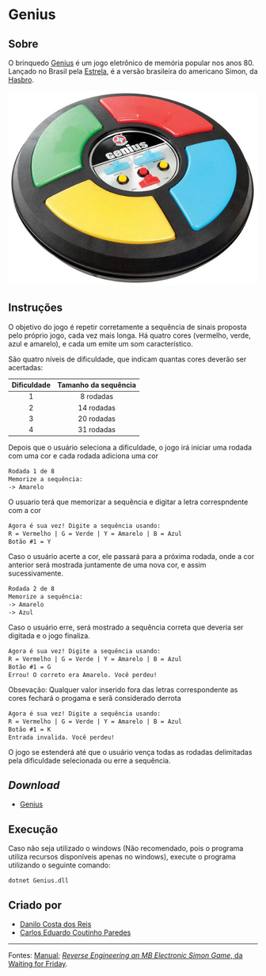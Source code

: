 # Genius

## Sobre

O brinquedo [Genius](https://www.estrela.com.br/jogo-genius-estrela-100543353_est_pai/p) é um jogo eletrônico de memória popular nos anos 80. Lançado no Brasil pela [Estrela](https://www.estrela.com.br/), é a versão brasileira do americano Simon, da [Hasbro](https://products.hasbro.com/pt-br).

[![Genius - Estrela](/img/genius.png)](https://estrela.vteximg.com.br/arquivos/ids/163355-1000-1000/Jogo-Genius-Produto-Estrela.jpg?v=636661399595430000)

## Instruções

O objetivo do jogo é repetir corretamente a sequência de sinais proposta pelo próprio jogo, cada vez mais longa. Há quatro cores (vermelho, verde, azul e amarelo), e cada um emite um som característico.

São quatro níveis de dificuldade, que indicam quantas cores deverão ser acertadas:

| Dificuldade | Tamanho da sequência |
| :---------: | :------------------: |
|      1      |       8 rodadas      |
|      2      |      14 rodadas      |
|      3      |      20 rodadas      |
|      4      |      31 rodadas      |

Depois que o usuário seleciona a dificuldade, o jogo irá iniciar uma rodada com uma cor e cada rodada adiciona uma cor 

```
Rodada 1 de 8
Memorize a sequência:
-> Amarelo
```
O usuario terá que memorizar a sequência e digitar a letra correspndente com a cor  

```
Agora é sua vez! Digite a sequência usando:
R = Vermelho | G = Verde | Y = Amarelo | B = Azul 
Botão #1 = Y
```

Caso o usuário acerte a cor, ele passará para a próxima rodada, onde a cor anterior será mostrada juntamente de uma nova cor, e assim sucessivamente.

```
Rodada 2 de 8
Memorize a sequência:
-> Amarelo
-> Azul
```

Caso o usuário erre, será mostrado a sequência correta que deveria ser digitada e o jogo finaliza.

```
Agora é sua vez! Digite a sequência usando:
R = Vermelho | G = Verde | Y = Amarelo | B = Azul 
Botão #1 = G
Errou! O correto era Amarelo. Você perdeu!
```

Obsevação: Qualquer valor inserido fora das letras correspondente as cores fechará o progama e serã considerado derrota

```
Agora é sua vez! Digite a sequência usando:
R = Vermelho | G = Verde | Y = Amarelo | B = Azul 
Botão #1 = K
Entrada invalida. Você perdeu!
```

O jogo se estenderá até que o usuário vença todas as rodadas delimitadas pela dificuldade selecionada ou erre a sequência.

## _Download_

- [Genius](/dist/Genius.zip) 

## Execução

Caso não seja utilizado o windows (Não recomendado, pois o programa utiliza recursos disponíveis apenas no windows), execute o programa utilizando o seguinte comando:

```
dotnet Genius.dll
```

## Criado por 

- [Danilo Costa dos Reis](https://github.com/DandanCosta)
- [Carlos Eduardo Coutinho Paredes](https://github.com/CarlosEduardo113)

---

Fontes: [Manual](https://statics-submarino.b2w.io/manuais/111703711.pdf); [_Reverse Engineering an MB Electronic Simon Game_, da Waiting for Friday](<https://www.waitingforfriday.com/?p=586#:~:text=On%20the%20full%E2%80%90size%20version%20of%20Simon%20the%20lights%20are,B3%20(true%20pitch%20247.942%20Hz)>).
